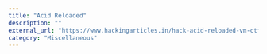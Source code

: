 ```yaml
---
title: "Acid Reloaded"
description: ""
external_url: "https://www.hackingarticles.in/hack-acid-reloaded-vm-ctf-challenge/"
category: "Miscellaneous"
---
```


